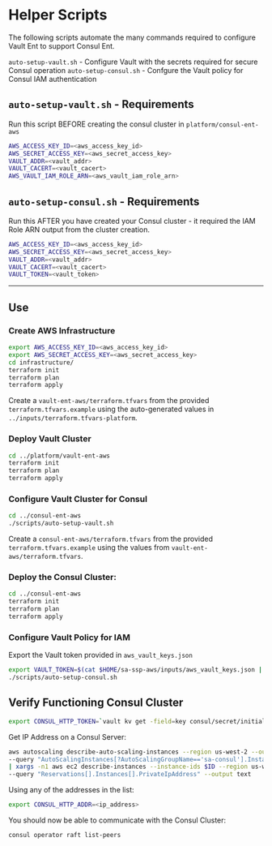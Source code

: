 # Helper Scripts

The following scripts automate the many commands required to configure Vault Ent to support Consul Ent.

`auto-setup-vault.sh` - Configure Vault with the secrets required for secure Consul operation
`auto-setup-consul.sh` - Confgure the Vault policy for Consul IAM authentication

## `auto-setup-vault.sh` - Requirements

Run this script BEFORE creating the consul cluster in `platform/consul-ent-aws`

```sh
AWS_ACCESS_KEY_ID=<aws_access_key_id>
AWS_SECRET_ACCESS_KEY=<aws_secret_access_key>
VAULT_ADDR=<vault_addr>
VAULT_CACERT=<vault_cacert>
AWS_VAULT_IAM_ROLE_ARN=<aws_vault_iam_role_arn>
```

## `auto-setup-consul.sh` - Requirements

Run this AFTER you have created your Consul cluster - it required the IAM Role ARN output from the cluster creation.

```sh
AWS_ACCESS_KEY_ID=<aws_access_key_id>
AWS_SECRET_ACCESS_KEY=<aws_secret_access_key>
VAULT_ADDR=<vault_addr>
VAULT_CACERT=<vault_cacert>
VAULT_TOKEN=<vault_token>
```

---

## Use

### Create AWS Infrastructure

```sh
export AWS_ACCESS_KEY_ID=<aws_access_key_id>
export AWS_SECRET_ACCESS_KEY=<aws_secret_access_key>
cd infrastructure/
terraform init
terraform plan
terraform apply
```

Create a `vault-ent-aws/terraform.tfvars` from the provided `terraform.tfvars.example` using the auto-generated values in `../inputs/terraform.tfvars-platform`.

### Deploy Vault Cluster

```sh
cd ../platform/vault-ent-aws
terraform init
terraform plan
terraform apply
```

### Configure Vault Cluster for Consul

```sh
cd ../consul-ent-aws
./scripts/auto-setup-vault.sh
```

Create a `consul-ent-aws/terraform.tfvars` from the provided `terraform.tfvars.example` using the values from `vault-ent-aws/terraform.tfvars`.

### Deploy the Consul Cluster:

```sh
cd ../consul-ent-aws
terraform init
terraform plan
terraform apply
```

### Configure Vault Policy for IAM

Export the Vault token provided in `aws_vault_keys.json`

```sh
export VAULT_TOKEN=$(cat $HOME/sa-ssp-aws/inputs/aws_vault_keys.json | jq -r .root_token)
./scripts/auto-setup-consul.sh
```

## Verify Functioning Consul Cluster

```sh
export CONSUL_HTTP_TOKEN=`vault kv get -field=key consul/secret/initial_management`
```

Get IP Address on a Consul Server:

```sh
aws autoscaling describe-auto-scaling-instances --region us-west-2 --output text \
--query "AutoScalingInstances[?AutoScalingGroupName=='sa-consul'].InstanceId" \
| xargs -n1 aws ec2 describe-instances --instance-ids $ID --region us-west-2 \
--query "Reservations[].Instances[].PrivateIpAddress" --output text
```

Using any of the addresses in the list:

```sh
export CONSUL_HTTP_ADDR=<ip_address>
```

You should now be able to communicate with the Consul Cluster:

```sh
consul operator raft list-peers
```

